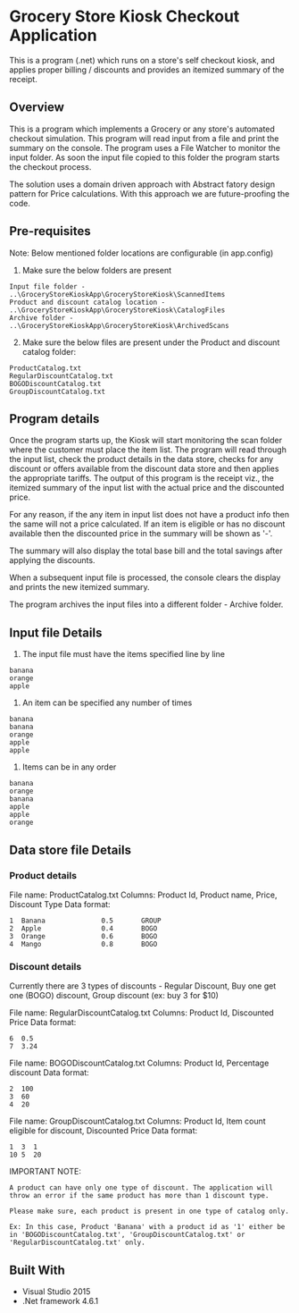 # Grocery Store Kiosk Checkout Application

This is a program (.net) which runs on a store's self checkout kiosk, and applies proper billing / discounts and provides an itemized summary of the receipt.

## Overview

This is a program which implements a Grocery or any store's automated checkout simulation. This program will read input from a file and print the summary on the console. The program uses a File Watcher to monitor the input folder. As soon the input file copied to this folder the program starts the checkout process.

The solution uses a domain driven approach with Abstract fatory design pattern for Price calculations. With this approach we are future-proofing the code.

## Pre-requisites

Note: Below mentioned folder locations are configurable (in app.config)
1. Make sure the below folders are present
```
Input file folder - ..\GroceryStoreKioskApp\GroceryStoreKiosk\ScannedItems
Product and discount catalog location - ..\GroceryStoreKioskApp\GroceryStoreKiosk\CatalogFiles 
Archive folder - ..\GroceryStoreKioskApp\GroceryStoreKiosk\ArchivedScans
```
2. Make sure the below files are present under the Product and discount catalog folder:

```
ProductCatalog.txt 
RegularDiscountCatalog.txt 
BOGODiscountCatalog.txt 
GroupDiscountCatalog.txt
```
## Program details

Once the program starts up, the Kiosk will start monitoring the scan folder where the customer must place the item list. The program will read through the input list, check the product details in the data store, checks for any discount or offers available from the discount data store and then applies the appropriate tariffs. The output of this program is the receipt viz., the itemized summary of the input list with the actual price and the discounted price.

For any reason, if the any item in input list does not have a product info then the same will not a price calculated.
If an item is eligible or has no discount available then the discounted price in the summary will be shown as '-'.

The summary will also display the total base bill and the total savings after applying the discounts.

When a subsequent input file is processed, the console clears the display and prints the new itemized summary.

The program archives the input files into a different folder - Archive folder.

## Input file Details

1. The input file must have the items specified line by line
```
banana
orange
apple
```
1. An item can be specified any number of times
```
banana
banana
orange
apple
apple
```
1. Items can be in any order
```
banana
orange
banana
apple
apple
orange
```

## Data store file Details

### Product details

File name: ProductCatalog.txt
Columns: Product Id, Product name, Price, Discount Type 
Data format: 
```
1  Banana              0.5       GROUP          
2  Apple               0.4       BOGO      
3  Orange              0.6       BOGO      
4  Mango               0.8       BOGO       
```

### Discount details

Currently there are 3 types of discounts - Regular Discount, Buy one get one (BOGO) discount, Group discount (ex: buy 3 for $10)

File name: RegularDiscountCatalog.txt
Columns: Product Id, Discounted Price 
Data format: 
```
6  0.5                       
7  3.24                       
```

File name: BOGODiscountCatalog.txt
Columns: Product Id, Percentage discount
Data format: 
```
2  100                 
3  60             
4  20                                       
```

File name: GroupDiscountCatalog.txt
Columns: Product Id, Item count eligible for discount, Discounted Price
Data format: 
```
1  3  1                                   
10 5  20 
```

IMPORTANT NOTE:
```
A product can have only one type of discount. The application will throw an error if the same product has more than 1 discount type.

Please make sure, each product is present in one type of catalog only.

Ex: In this case, Product 'Banana' with a product id as '1' either be in 'BOGODiscountCatalog.txt', 'GroupDiscountCatalog.txt' or 'RegularDiscountCatalog.txt' only.
```


## Built With

* Visual Studio 2015
* .Net framework 4.6.1

 
